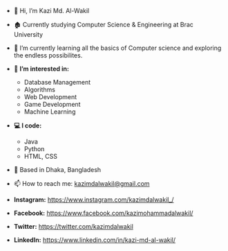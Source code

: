 - 👋 Hi, I’m Kazi Md. Al-Wakil
- 🏚 Currently studying Computer Science & Engineering at Brac University
- 🌱 I’m currently learning all the basics of Computer science and exploring the endless possibilites. 
- 👀 **I’m interested in:**
     - Database Management 
     - Algorithms 
     - Web Development
     - Game Development 
     - Machine Learning

- **💻 I code:**
    * Java
    * Python
    * HTML, CSS


- 📍  Based in Dhaka, Bangladesh

- 📫 How to reach me: kazimdalwakil@gmail.com

- **Instagram:** https://www.instagram.com/kazimdalwakil_/
- **Facebook:** https://www.facebook.com/kazimohammadalwakil/
- **Twitter:** https://twitter.com/kazimdalwakil
- **LinkedIn:** https://www.linkedin.com/in/kazi-md-al-wakil/
<!---
kazi-md-al-wakil/kazi-md-al-wakil is a ✨ special ✨ repository because its `README.md` (this file) appears on your GitHub profile.
You can click the Preview link to take a look at your changes.
--->
